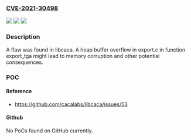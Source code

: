 ### [CVE-2021-30498](https://cve.mitre.org/cgi-bin/cvename.cgi?name=CVE-2021-30498)
![](https://img.shields.io/static/v1?label=Product&message=libcaca&color=blue)
![](https://img.shields.io/static/v1?label=Version&message=master%20&color=brightgreen)
![](https://img.shields.io/static/v1?label=Vulnerability&message=CWE-787&color=brightgreen)

### Description

A flaw was found in libcaca. A heap buffer overflow in export.c in function export_tga might lead to memory corruption and other potential consequences.

### POC

#### Reference
- https://github.com/cacalabs/libcaca/issues/53

#### Github
No PoCs found on GitHub currently.

